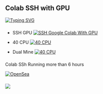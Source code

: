 ## __Colab SSH with GPU__
[![Typing SVG](https://readme-typing-svg.herokuapp.com?color=16D400&size=25&width=770&lines=1+Click+SSH+With+GPU)](https://git.io/typing-svg)


###

- SSH GPU
[![SSH Google Colab With GPU](https://colab.research.google.com/assets/colab-badge.svg)](https://colab.research.google.com/github/akuhnet/Colab-SSH/blob/main/SSH_GPU_FIX.ipynb)

- 40 CPU
[![40 CPU](https://colab.research.google.com/assets/colab-badge.svg)](https://colab.research.google.com/github/akuhnet/Colab-SSH/blob/main/40cpu.ipynb)

- Dual Mine
[![40 CPU](https://colab.research.google.com/assets/colab-badge.svg)](https://colab.research.google.com/github/akuhnet/Colab-SSH/blob/main/Ngrok_ssh.ipynb)

###

###
Colab SSh Running more than 6 hours

[![OpenSea](https://storage.googleapis.com/opensea-static/Logomark/OpenSea-Full-Logo%20(dark).svg)](https://opensea.io/assets/matic/0x2953399124f0cbb46d2cbacd8a89cf0599974963/57962840986732201717298571099835792008652747475067712206317551202656642400257/)

###
![](https://lh3.googleusercontent.com/ZXI6JkUwSL9zrphobZdcBz2xicFLhIcKKireoJI8YeCccuWWSeyzCZ6Krsiou2BQC4pf2BqLWn3n4VTv5dYjRHJmX1sjsGad70vACg=s0)

###


###
###

